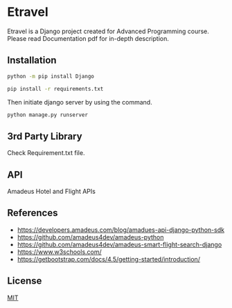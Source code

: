 # Etravel
Etravel is a Django project created for Advanced Programming course. Please read Documentation pdf for in-depth description.

## Installation

```bash
python -m pip install Django
```

```bash
pip install -r requirements.txt
```

Then initiate django server by using the command.


```bash
python manage.py runserver
```

## 3rd Party Library

Check Requirement.txt file.


## API

Amadeus Hotel and Flight APIs


## References

* https://developers.amadeus.com/blog/amadues-api-django-python-sdk
* https://github.com/amadeus4dev/amadeus-python 
* https://github.com/amadeus4dev/amadeus-smart-flight-search-django
* https://www.w3schools.com/
* https://getbootstrap.com/docs/4.5/getting-started/introduction/




## License
[MIT](https://choosealicense.com/licenses/mit/)
